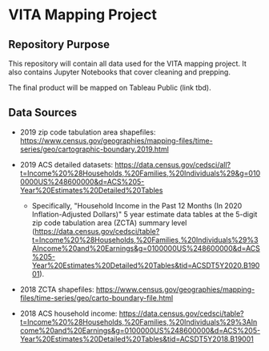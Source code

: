 # VITA Mapping Project

## Repository Purpose
This repository will contain all data used for the VITA mapping project. It also contains Jupyter Notebooks that cover cleaning and prepping.

The final product will be mapped on Tableau Public (link tbd).

## Data Sources

* 2019 zip code tabulation area shapefiles: https://www.census.gov/geographies/mapping-files/time-series/geo/cartographic-boundary.2019.html
* 2019 ACS detailed datasets: https://data.census.gov/cedsci/all?t=Income%20%28Households,%20Families,%20Individuals%29&g=0100000US%248600000&d=ACS%205-Year%20Estimates%20Detailed%20Tables
  * Specifically, "Household Income in the Past 12 Months (In 2020 Inflation-Adjusted Dollars)" 5 year estimate data tables at the 5-digit zip code tabulation area (ZCTA) summary level (https://data.census.gov/cedsci/table?t=Income%20%28Households,%20Families,%20Individuals%29%3AIncome%20and%20Earnings&g=0100000US%248600000&d=ACS%205-Year%20Estimates%20Detailed%20Tables&tid=ACSDT5Y2020.B19001).

* 2018 ZCTA shapefiles: https://www.census.gov/geographies/mapping-files/time-series/geo/carto-boundary-file.html
* 2018 ACS household income: https://data.census.gov/cedsci/table?t=Income%20%28Households,%20Families,%20Individuals%29%3AIncome%20and%20Earnings&g=0100000US%248600000&d=ACS%205-Year%20Estimates%20Detailed%20Tables&tid=ACSDT5Y2018.B19001
